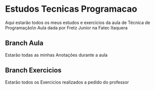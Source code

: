 # Estudos Tecnicas Programacao
Aqui estarão todos os meus estudos e exercicios da aula de Técnica de Programação\n
Aula dada por Fretz Junior na Fatec Itaquera

## Branch Aula
Estarão todas as minhas Anotações durante a aula

## Branch Exercicios
Estarão todos os Exercicios realizados a pedido do professor
